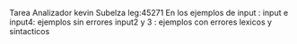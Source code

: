 Tarea Analizador 
kevin Subelza
leg:45271
En los ejemplos de input :
input e input4: ejemplos sin errores
input2 y 3 : ejemplos con errores lexicos y sintacticos

